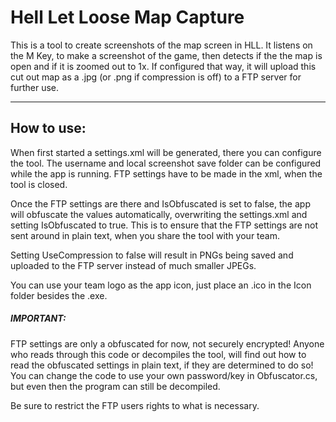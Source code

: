 # Hell Let Loose Map Capture

This is a tool to create screenshots of the map screen in HLL.
It listens on the M Key, to make a screenshot of the game, then detects if the 
the map is open and if it is zoomed out to 1x. If configured that way, 
it will upload this cut out map as a .jpg (or .png if compression is off) 
to a FTP server for further use.

---
## How to use:

When first started a settings.xml will be generated, there you can configure the tool.
The username and local screenshot save folder can be configured while the app is running.
FTP settings have to be made in the xml, when the tool is closed.

Once the FTP settings are there and IsObfuscated is set to false, the app will obfuscate the values automatically, overwriting the settings.xml and setting IsObfuscated to true.
This is to ensure that the FTP settings are not sent around in plain text, when you share
the tool with your team.

Setting UseCompression to false will result in PNGs being saved and uploaded to the FTP
server instead of much smaller JPEGs.

You can use your team logo as the app icon, just place an .ico in the Icon folder besides the .exe.

##### IMPORTANT:
FTP settings are only a obfuscated for now, not securely encrypted!
Anyone who reads through this code or decompiles the tool, will find out how to read
the obfuscated settings in plain text, if they are determined to do so!
You can change the code to use your own password/key in Obfuscator.cs, but even then
the program can still be decompiled.

Be sure to restrict the FTP users rights to what is necessary.